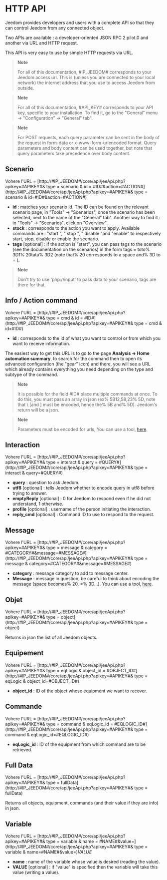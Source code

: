 # HTTP API

Jeedom provides developers and users with a complete API so that they can control Jeedom from any connected object.

Two APIs are available : a developer-oriented JSON RPC 2 pilot.0 and another via URL and HTTP request.

This API is very easy to use by simple HTTP requests via URL.

> **Note**
>
> For all of this documentation, \#IP\_JEEDOM\# corresponds to your Jeedom access url. This is (unless you are connected to your local network) the internet address that you use to access Jeedom from outside.

> **Note**
>
> For all of this documentation, \#API\_KEY\# corresponds to your API key, specific to your installation. To find it, go to the "General" menu → "Configuration" → "General" tab".

> **Note**
>
> For POST requests, each query parameter can be sent in the body of the request in form-data or x-www-form-urlencoded format.
> Query parameters and body content can be used together, but note that query parameters take precedence over body content.

## Scenario

Vohere l'URL = [http://\#IP\_JEEDOM\#/core/api/jeeApi.php?apikey=\#APIKEY\#& type = scenario & id = \#ID\#&action=\#ACTION\#](http://#IP_JEEDOM#/core/api/jeeApi.php?apikey=#APIKEY#& type = scenario & id=#ID#&action=#ACTION#)

- **id** : matches your scenario id. The ID can be found on the relevant scenario page, in "Tools" → "Scenarios", once the scenario has been selected, next to the name of the "General" tab". Another way to find it : in "Tools" → "Scenarios", click on "Overview".
- **stock** : corresponds to the action you want to apply. Available commands are : "start ", " stop ", " disable "and "enable" to respectively start, stop, disable or enable the scenario.
- **tags** \[optional\] : if the action is "start", you can pass tags to the scenario (see the documentation on the scenarios) in the form tags = toto% 3D1% 20tata% 3D2 (note that% 20 corresponds to a space and% 3D to = ).

> **Note**
>
> Don't try to use 'php://input' to pass data to your scenario, tags are there for that.

##  Info / Action command

Vohere l'URL = [http://\#IP\_JEEDOM\#/core/api/jeeApi.php?apikey=\#APIKEY\#& type = cmd & id = \#ID\#](http://#IP_JEEDOM#/core/api/jeeApi.php?apikey=#APIKEY#& type = cmd & id=#ID#)

- **id** : corresponds to the id of what you want to control or from which you want to receive information.

The easiest way to get this URL is to go to the page **Analysis → Home automation summary**, to search for the command then to open its advanced configuration (the "gear" icon) and there, you will see a URL which already contains everything you need depending on the type and subtype of the command.

> **Note**
>
> It is possible for the field \#ID\# place multiple commands at once. To do this, you must pass an array in json (ex% 5B12,58,23% 5D, note that \ [and \] must be encoded, hence the% 5B and% 5D). Jeedom&#39;s return will be a json.

> **Note**
>
> Parameters must be encoded for urls, You can use a tool, [here](https://meyerweb.com/eric/tools/dencoder/).

## Interaction

Vohere l'URL = [http://\#IP\_JEEDOM\#/core/api/jeeApi.php?apikey=\#APIKEY\#& type = interact & query = \#QUERY\#](http://#IP_JEEDOM#/core/api/jeeApi.php?apikey=#APIKEY#& type = interact & query=#QUERY#)

- **query** : question to ask Jeedom.
- **utf8** \[optional\] : tells Jeedom whether to encode query in utf8 before trying to answer.
- **emptyReply** \[optional\] : 0 for Jeedom to respond even if he did not understand, 1 otherwise.
- **profile** \[optional\] : username of the person initiating the interaction.
- **reply\_cmd** \[optional\] : Command ID to use to respond to the request.

## Message

Vohere l'URL = [http://\#IP\_JEEDOM\#/core/api/jeeApi.php?apikey=\#APIKEY\#& type = message & category = \#CATEGORY\#&message=\#MESSAGE\#](http://#IP_JEEDOM#/core/api/jeeApi.php?apikey=#APIKEY#& type = message & category=#CATEGORY#&message=#MESSAGE#)

- **category** : message category to add to message center.
- **Message** : message in question, be careful to think about encoding the message (space becomes% 20, =% 3D…). You can use a tool, [here](https://meyerweb.com/eric/tools/dencoder/).

## Objet

Vohere l'URL = [http://\#IP\_JEEDOM\#/core/api/jeeApi.php?apikey=\#APIKEY\#& type = object](http://#IP_JEEDOM#/core/api/jeeApi.php?apikey=#APIKEY#& type = object)

Returns in json the list of all Jeedom objects.

## Equipement

Vohere l'URL = [http://\#IP\_JEEDOM\#/core/api/jeeApi.php?apikey=\#APIKEY\#& type = eqLogic & object\_id = \#OBJECT\_ID\#](http://#IP_JEEDOM#/core/api/jeeApi.php?apikey=#APIKEY#& type = eqLogic & object_id=#OBJECT_ID#)

- **object\_id** : ID of the object whose equipment we want to recover.

## Commande

Vohere l'URL = [http://\#IP\_JEEDOM\#/core/api/jeeApi.php?apikey=\#APIKEY\#& type = command & eqLogic\_id = \#EQLOGIC\_ID\#](http://#IP_JEEDOM#/core/api/jeeApi.php?apikey=#APIKEY#& type = command & eqLogic_id=#EQLOGIC_ID#)

- **eqLogic\_id** : ID of the equipment from which command are to be retrieved.

## Full Data

Vohere l'URL = [http://\#IP\_JEEDOM\#/core/api/jeeApi.php?apikey=\#APIKEY\#& type = fullData](http://#IP_JEEDOM#/core/api/jeeApi.php?apikey=#APIKEY#& type = fullData)

Returns all objects, equipment, commands (and their value if they are info) in json.

## Variable

Vohere l'URL = [http://\#IP\_JEEDOM\#/core/api/jeeApi.php?apikey=\#APIKEY\#& type = variable & name = \#NAME\#&value=](http://#IP_JEEDOM#/core/api/jeeApi.php?apikey=#APIKEY#& type = variable & name=#NAME#&value=)*VALUE*

- **name** : name of the variable whose value is desired (reading the value).
- **VALUE** \[optional\] : if "value" is specified then the variable will take this value (writing a value).
